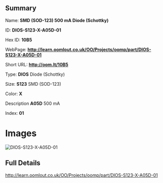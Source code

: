 

## Summary
 
Name: __SMD (SOD-123) 500 mA Diode (Schottky)__

ID: __DIOS-S123-X-A05D-01__

Hex ID: __10B5__

WebPage: __http://learn.oomlout.co.uk/OO/Projects/oomp/part/DIOS-S123-X-A05D-01__

Short URL: __http://oom.lt/10B5__


Type: __DIOS__ Diode (Schottky) 

Size: __S123__ SMD (SOD-123) 

Color: __X__  

Description __A05D__ 500 mA 

Index: __01__


# Images
![DIOS-S123-X-A05D-01](http://oomlout.com/oomp-gen/parts/DIOS-S123-X-A05D-01/DIOS-S123-X-A05D-01_420.jpg)



## Full Details

 http://learn.oomlout.co.uk/OO/Projects/oomp/part/DIOS-S123-X-A05D-01














